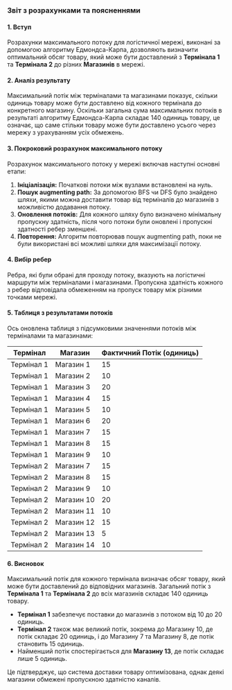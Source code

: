 ### Звіт з розрахунками та поясненнями

#### 1. Вступ

Розрахунки максимального потоку для логістичної мережі, виконані за допомогою алгоритму Едмондса-Карпа, дозволяють визначити оптимальний обсяг товару, який може бути доставлений з **Термінала 1** та **Термінала 2** до різних **Магазинів** в мережі.

#### 2. Аналіз результату

Максимальний потік між терміналами та магазинами показує, скільки одиниць товару може бути доставлено від кожного термінала до конкретного магазину. Оскільки загальна сума максимальних потоків в результаті алгоритму Едмондса-Карпа складає 140 одиниць товару, це означає, що саме стільки товару може бути доставлено усього через мережу з урахуванням усіх обмежень.

#### 3. Покроковий розрахунок максимального потоку

Розрахунок максимального потоку у мережі включав наступні основні етапи:
1. **Ініціалізація:** Початкові потоки між вузлами встановлені на нуль.
2. **Пошук augmenting path:** За допомогою BFS чи DFS було знайдено шляхи, якими можна доставити товар від терміналів до магазинів з можливістю додавання потоку.
3. **Оновлення потоків:** Для кожного шляху було визначено мінімальну пропускну здатність, після чого потоки були оновлені і пропускні здатності ребер зменшені.
4. **Повторення:** Алгоритм повторював пошук augmenting path, поки не були використані всі можливі шляхи для максимізації потоку.

#### 4. Вибір ребер

Ребра, які були обрані для проходу потоку, вказують на логістичні маршрути між терміналами і магазинами. Пропускна здатність кожного з ребер відповідала обмеженням на пропуск товару між різними точками мережі.

#### 5. Таблиця з результатами потоків

Ось оновлена таблиця з підсумковими значеннями потоків між терміналами та магазинами:

| Термінал     | Магазин   | Фактичний Потік (одиниць) |
|--------------|-----------|---------------------------|
| Термінал 1   | Магазин 1 | 15                        |
| Термінал 1   | Магазин 2 | 10                        |
| Термінал 1   | Магазин 3 | 20                        |
| Термінал 1   | Магазин 4 | 15                        |
| Термінал 1   | Магазин 5 | 10                        |
| Термінал 1   | Магазин 6 | 20                        |
| Термінал 1   | Магазин 7 | 15                        |
| Термінал 1   | Магазин 8 | 15                        |
| Термінал 1   | Магазин 9 | 10                        |
| Термінал 2   | Магазин 7 | 15                        |
| Термінал 2   | Магазин 8 | 15                        |
| Термінал 2   | Магазин 9 | 10                        |
| Термінал 2   | Магазин 10| 20                        |
| Термінал 2   | Магазин 11| 10                        |
| Термінал 2   | Магазин 12| 15                        |
| Термінал 2   | Магазин 13| 5                         |
| Термінал 2   | Магазин 14| 10                        |

#### 6. Висновок

Максимальний потік для кожного термінала визначає обсяг товару, який може бути доставлений до відповідних магазинів. Загальний потік з **Термінала 1** та **Термінала 2** до всіх магазинів складає 140 одиниць товару.

- **Термінал 1** забезпечує поставки до магазинів з потоком від 10 до 20 одиниць.
- **Термінал 2** також має великий потік, зокрема до Магазину 10, де потік складає 20 одиниць, і до Магазину 7 та Магазину 8, де потік становить 15 одиниць.
- Найменший потік спостерігається для **Магазину 13**, де потік складає лише 5 одиниць.

Це підтверджує, що система доставки товару оптимізована, однак деякі магазини обмежені пропускною здатністю каналів.
